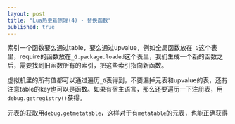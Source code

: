 ```yaml
---
layout: post
title: "Lua热更新原理(4) - 替换函数"
published: true
---
```


索引一个函数要么通过table，要么通过upvalue，例如全局函数放在`_G`这个表里，require的函数放在`_G.package.loaded`这个表里，我们生成一个新的函数之后，需要找到旧函数所有的索引，把这些索引指向新函数。

虚拟机里的所有值都可以通过遍历`_G`表得到，不要漏掉元表和upvalue的表，还有注意table的key也可以是函数。如果有宿主语言，那么还要遍历一下注册表，用`debug.getregistry()`获得。

元表的获取用`debug.getmetatable`，这样对于有`metatable`的元表，也能正确获得
